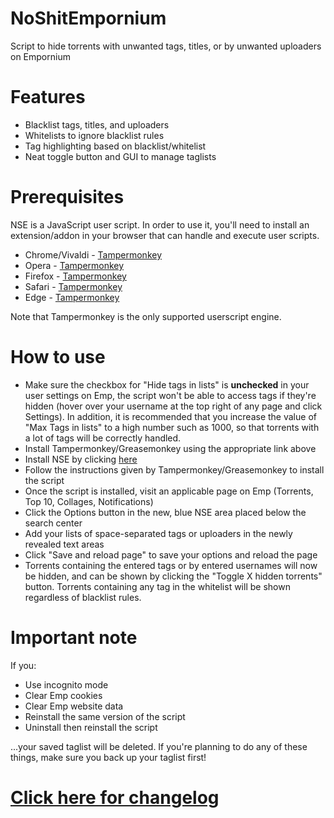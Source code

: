 # NoShitEmpornium
Script to hide torrents with unwanted tags, titles, or by unwanted uploaders on Empornium

# Features
- Blacklist tags, titles, and uploaders
- Whitelists to ignore blacklist rules
- Tag highlighting based on blacklist/whitelist
- Neat toggle button and GUI to manage taglists

# Prerequisites
NSE is a JavaScript user script. In order to use it, you'll need to install an extension/addon in your browser that can handle and execute user scripts.

* Chrome/Vivaldi - [Tampermonkey](https://chrome.google.com/webstore/detail/tampermonkey/dhdgffkkebhmkfjojejmpbldmpobfkfo?hl=en)
* Opera - [Tampermonkey](https://addons.opera.com/en/extensions/details/tampermonkey-beta/)
* Firefox - [Tampermonkey](https://addons.mozilla.org/en-US/firefox/addon/tampermonkey/)
* Safari - [Tampermonkey](https://tampermonkey.net/?browser=safari)
* Edge - [Tampermonkey](https://tampermonkey.net/?browser=edge)

Note that Tampermonkey is the only supported userscript engine.

# How to use
* Make sure the checkbox for "Hide tags in lists" is **unchecked** in your user settings on Emp, the script won't be able to access tags if they're hidden (hover over your username at the top right of any page and click Settings). In addition, it is recommended that you increase the value of "Max Tags in lists" to a high number such as 1000, so that torrents with a lot of tags will be correctly handled.
* Install Tampermonkey/Greasemonkey using the appropriate link above
* Install NSE by clicking [here](https://github.com/ceodoe/noshitempornium/raw/master/NoShitEmpornium.user.js)
* Follow the instructions given by Tampermonkey/Greasemonkey to install the script
* Once the script is installed, visit an applicable page on Emp (Torrents, Top 10, Collages, Notifications)
* Click the Options button in the new, blue NSE area placed below the search center
* Add your lists of space-separated tags or uploaders in the newly revealed text areas
* Click "Save and reload page" to save your options and reload the page
* Torrents containing the entered tags or by entered usernames will now be hidden, and can be shown by clicking the "Toggle X hidden torrents" button. Torrents containing any tag in the whitelist will be shown regardless of blacklist rules.

# Important note
If you:

* Use incognito mode
* Clear Emp cookies
* Clear Emp website data
* Reinstall the same version of the script
* Uninstall then reinstall the script

...your saved taglist will be deleted. If you're planning to do any of these things, make sure you back up your taglist first!

# [Click here for changelog](https://github.com/ceodoe/noshitempornium/blob/master/CHANGELOG.md)
